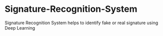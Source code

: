 # Signature-Recognition-System
Signature Recognition System helps to identify fake or real signature using Deep Learning

